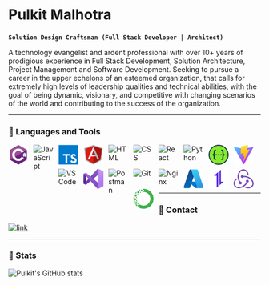 # Pulkit Malhotra

**`Solution Design Craftsman (Full Stack Developer | Architect)`**

A technology evangelist and ardent professional with over 10+ years of prodigious experience in Full Stack Development, Solution Architecture, Project Management and Software Development. Seeking to pursue a career in the upper echelons of an esteemed organization, that calls for extremely high levels of leadership qualities and technical abilities, with the goal of being dynamic, visionary, and competitive with changing scenarios of the world and contributing to the success of the organization.

---

### 🧰 Languages and Tools
<img align="left" alt="CSharp" width="40px" style="padding-right:10px;" src="https://github.com/devicons/devicon/blob/v2.16.0/icons/csharp/csharp-original.svg">
<img align="left" alt="JavaScript" width="40px" style="padding-right:10px;" src="https://cdn.jsdelivr.net/gh/devicons/devicon/icons/javascript/javascript-original.svg">
<img align="left" alt="Typescript" width="40px" style="padding-right:10px;" src="https://github.com/devicons/devicon/blob/v2.16.0/icons/typescript/typescript-original.svg"/>
<img align="left" alt="AngularJs" width="40px" style="padding-right:10px;" src="https://github.com/devicons/devicon/blob/v2.16.0/icons/angularjs/angularjs-original.svg"/>
<img align="left" alt="HTML" width="40px" style="padding-right:10px;" src="https://cdn.jsdelivr.net/gh/devicons/devicon/icons/html5/html5-plain.svg" />
<img align="left" alt="CSS" width="40px" style="padding-right:10px;" src="https://cdn.jsdelivr.net/gh/devicons/devicon/icons/css3/css3-plain.svg"/>
<img align="left" alt="React" width="40px" style="padding-right:10px;" src="https://cdn.jsdelivr.net/gh/devicons/devicon/icons/react/react-original.svg" />
<img align="left" alt="Python" width="40px" style="padding-right:10px;" src="https://cdn.jsdelivr.net/gh/devicons/devicon/icons/python/python-original.svg"/>
<img align="left" alt="Swagger" width="40px" style="padding-right:10px;" src="https://github.com/devicons/devicon/blob/v2.16.0/icons/swagger/swagger-original.svg"/>
<img align="left" alt="Vite" width="40px" style="padding-right:10px;" src="https://github.com/devicons/devicon/blob/v2.16.0/icons/vitejs/vitejs-original.svg"/>

<br><br/>

<img align="left" alt="VSCode" width="40px" style="padding-right:10px;" src="https://cdn.jsdelivr.net/gh/devicons/devicon/icons/vscode/vscode-original.svg"/>
<img align="left" alt="VSStudio" width="40px" style="padding-right:10px;" src="https://github.com/devicons/devicon/blob/v2.16.0/icons/visualstudio/visualstudio-original.svg"/>
<img align="left" alt="Postman" width="40px" style="padding-right:10px;" src="https://cdn.jsdelivr.net/gh/devicons/devicon/icons/postman/postman-original.svg" />
<img align="left" alt="Git" width="40px" style="padding-right:10px;" src="https://cdn.jsdelivr.net/gh/devicons/devicon/icons/git/git-original.svg" />
<img align="left" alt="Nginx" width="40px" style="padding-right:10px;" src="https://cdn.jsdelivr.net/gh/devicons/devicon/icons/nginx/nginx-original.svg"/>
<img align="left" alt="Azure" width="40px" style="padding-right:10px;" src="https://github.com/devicons/devicon/blob/v2.16.0/icons/azure/azure-original.svg" />
<img align="left" alt="Axio" width="40px" style="padding-right:10px;" src="https://github.com/devicons/devicon/blob/v2.16.0/icons/axios/axios-plain.svg" />
<img align="left" alt="Redux" width="40px" style="padding-right:10px;" src="https://github.com/devicons/devicon/blob/v2.16.0/icons/redux/redux-original.svg" />
<img align="left" alt="Anaconda" width="40px" style="padding-right:10px;" src="https://github.com/devicons/devicon/blob/v2.16.0/icons/anaconda/anaconda-original.svg"/>
<br><br/>

---

### 💬 Contact

<a href="https://www.linkedin.com/in/malhotra-pulkit/" rel="nofollow">
    <img src="https://img.shields.io/badge/LinkedIn-0077B5?style=for-the-badge&logo=linkedin&logoColor=white" alt="link" style="max-width: 100%;">
</a>

---

### 🔰 Stats

![Pulkit's GitHub stats](https://github-readme-stats.vercel.app/api?username=pulkit-mlhtr&show_icons=true&theme=ocean_dark)
